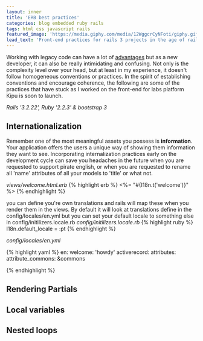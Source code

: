 ```yaml
---
layout: inner
title: 'ERB best practices'
categories: blog embedded ruby rails
tags: html css javascript rails
featured_image: 'https://media.giphy.com/media/12WggcrCyNFoti/giphy.gif'
lead_text: 'Front-end practices for rails 3 projects in the age of rails 5'
---
```

Working with legacy code can have a lot of [advantages](http://blog.arkency.com/2015/10/advantages-of-working-on-a-legacy-rails-application/) but as a new developer, it can also be really intimidating and confusing. Not only is the complexity level over your head, but at least in my experience, it doesn't follow homogeneous conventions or practices. In the spirit of establishing conventions and encourage coherence, the following are some of the practices that have stuck as I worked on the front-end for labs platform Kipu is soon to launch.

*Rails '3.2.22', Ruby '2.2.3' & bootstrap 3*

  Internationalization
------
   Remember one of the most meaningful assets you possess is **information**. Your application offers the users a unique way of showing them information they want to see. Incorporating internalization practices early on the development cycle can save you headaches in the future when you are requested to support pirate english, or when you are requested to rename all 'name' attributes of all your models to 'title' or what not.

   *views/welcome.html.erb*
   {% highlight erb %}
    <%= "#{I18n.t('welcome')}" %>
   {% endhighlight %}


   you can define you're own translations and rails will map these when you render them in the views. By default it will look at translations define in the config/locales/en.yml but you can set your default locale to something else in config/initilizers.locale.rb
   *config/initilizers.locale.rb*
   {% highlight ruby %}
    I18n.default_locale = :pt
   {% endhighlight %}

   *config/locales/en.yml*

   {% highlight yaml %}
   en:
      welcome: 'howdy'
      activerecord:
        attributes:
          attribute_commons: &commons

   {% endhighlight %}

 Rendering Partials
------

 Local variables
------

 Nested loops
------
